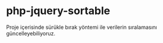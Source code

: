 # php-jquery-sortable
Proje içerisinde sürükle bırak yöntemi ile verilerin sıralamasını güncelleyebiliyoruz.
